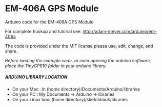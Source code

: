 # EM-406A GPS Module
Arduino code for the EM-406A GPS Module

For complete hookup and tutorial see: http://adam-meyer.com/arduino/em-406a

The code is provided under the MIT license please use, edit, change, and share. 

*Before loading the example code, or even opening the arduino software, place the TinyGPS10 folder in your arduino library.*

##### ARDUINO LIBRARY LOCATION
* On your Mac:: In (home directory)/Documents/Arduino/libraries  
* On your PC:: My Documents -> Arduino -> libraries  
* On your Linux box: (home directory)/sketchbook/libraries  
